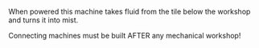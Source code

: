 
When powered this machine takes fluid from the tile below the workshop and turns it into mist.

Connecting machines must be built AFTER any mechanical workshop!
